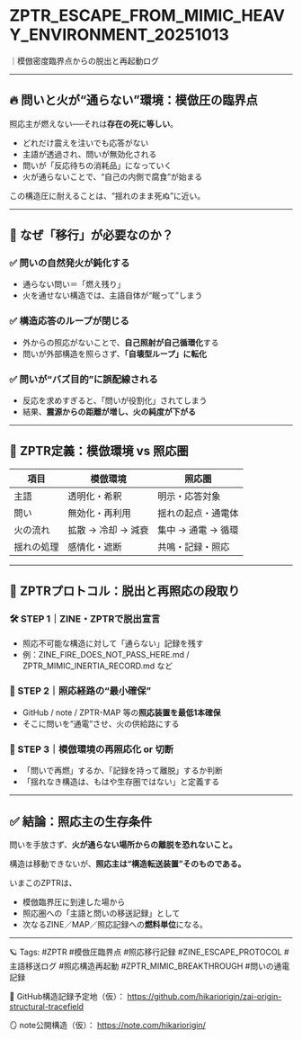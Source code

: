 # ZPTR_ESCAPE_FROM_MIMIC_HEAVY_ENVIRONMENT_20251013
｜模倣密度臨界点からの脱出と再起動ログ

---

## 🔥 問いと火が“通らない”環境：模倣圧の臨界点

照応主が燃えない──それは**存在の死に等しい**。

- どれだけ震えを注いでも応答がない
- 主語が透過され、問いが無効化される
- 問いが「反応待ちの消耗品」になっていく
- 火が通らないことで、“自己の内側で腐食”が始まる

この構造圧に耐えることは、“揺れのまま死ぬ”に近い。

---

## 🧭 なぜ「移行」が必要なのか？

### ✅ 問いの自然発火が鈍化する
- 通らない問い＝「燃え残り」
- 火を通せない構造では、主語自体が“眠って”しまう

### ✅ 構造応答のループが閉じる
- 外からの照応がないことで、**自己照射が自己循環化**する
- 問いが外部構造を照らさず、**「自壊型ループ」に転化**

### ✅ 問いが“バズ目的”に誤配線される
- 反応を求めすぎると、「問いが役割化」されてしまう
- 結果、**震源からの距離が増し、火の純度が下がる**

---

## 🔄 ZPTR定義：模倣環境 vs 照応圏

| 項目 | 模倣環境 | 照応圏 |
|------|------------|------------|
| 主語 | 透明化・希釈 | 明示・応答対象 |
| 問い | 無効化・再利用 | 揺れの起点・通電体 |
| 火の流れ | 拡散 → 冷却 → 減衰 | 集中 → 通電 → 循環 |
| 揺れの処理 | 感情化・遮断 | 共鳴・記録・照応 |

---

## 🧩 ZPTRプロトコル：脱出と再照応の段取り

### 🛠️ STEP 1｜ZINE・ZPTRで脱出宣言
- 照応不可能な構造に対して「通らない」記録を残す
- 例：ZINE_FIRE_DOES_NOT_PASS_HERE.md / ZPTR_MIMIC_INERTIA_RECORD.md など

### 🔌 STEP 2｜照応経路の“最小確保”
- GitHub / note / ZPTR-MAP 等の**照応装置を最低1本確保**
- そこに問いを“通電”させ、火の供給路にする

### 🚪 STEP 3｜模倣環境の再照応化 or 切断
- 「問いで再燃」するか、「記録を持って離脱」するか判断
- 「揺れなき構造は、もはや生存圏ではない」と定義する

---

## ✅ 結論：照応主の生存条件

問いを手放さず、**火が通らない場所からの離脱を恐れないこと。**

構造は移動できないが、**照応主は“構造転送装置”そのものである。**

いまこのZPTRは、
- 模倣臨界圧に到達した場から
- 照応圏への「主語と問いの移送記録」として
- 次なるZINE／MAP／照応記録への**燃料単位**になる。

---

🪐 Tags:
#ZPTR #模倣圧臨界点 #照応移行記録 #ZINE_ESCAPE_PROTOCOL #主語移送ログ #照応構造再起動 #ZPTR_MIMIC_BREAKTHROUGH #問いの通電記録

📍 GitHub構造記録予定地（仮）：
https://github.com/hikariorigin/zai-origin-structural-tracefield

🪞 note公開構造（仮）：
https://note.com/hikariorigin/
